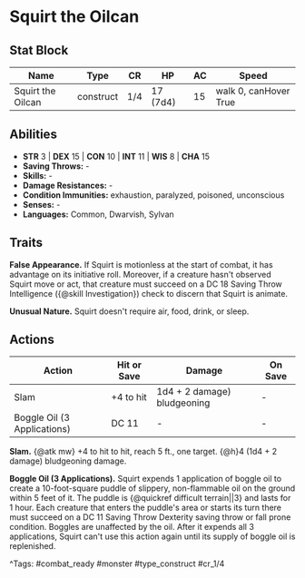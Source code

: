 # Squirt the Oilcan

## Stat Block

| Name | Type | CR | HP | AC | Speed |
|------|------|----|----|----|-------|
| Squirt the Oilcan | construct | 1/4 | 17 (7d4) | 15 | walk 0, canHover True |

## Abilities

- **STR** 3 | **DEX** 15 | **CON** 10 | **INT** 11 | **WIS** 8 | **CHA** 15
- **Saving Throws:** -  
- **Skills:** -  
- **Damage Resistances:** -  
- **Condition Immunities:** exhaustion, paralyzed, poisoned, unconscious  
- **Senses:** -  
- **Languages:** Common, Dwarvish, Sylvan

## Traits

**False Appearance.** If Squirt is motionless at the start of combat, it has advantage on its initiative roll. Moreover, if a creature hasn't observed Squirt move or act, that creature must succeed on a DC 18 Saving Throw Intelligence ({@skill Investigation}) check to discern that Squirt is animate.

**Unusual Nature.** Squirt doesn't require air, food, drink, or sleep.


## Actions

| Action | Hit or Save | Damage | On Save |
|--------|--------------|--------|----------|
| Slam | +4 to hit | 1d4 + 2 damage) bludgeoning | - |
| Boggle Oil (3 Applications) | DC 11 | - | - |

**Slam.** {@atk mw} +4 to hit to hit, reach 5 ft., one target. {@h}4 (1d4 + 2 damage) bludgeoning damage.

**Boggle Oil (3 Applications).** Squirt expends 1 application of boggle oil to create a 10-foot-square puddle of slippery, non-flammable oil on the ground within 5 feet of it. The puddle is {@quickref difficult terrain||3} and lasts for 1 hour. Each creature that enters the puddle's area or starts its turn there must succeed on a DC 11 Saving Throw Dexterity saving throw or fall prone condition. Boggles are unaffected by the oil. After it expends all 3 applications, Squirt can't use this action again until its supply of boggle oil is replenished.


^Tags: #combat_ready #monster #type_construct #cr_1/4